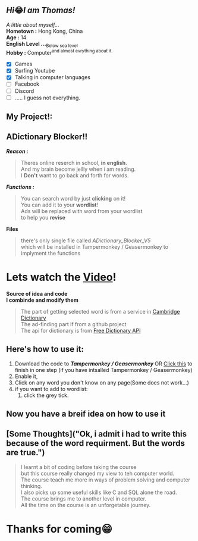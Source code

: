 ## *Hi*😂*I am Thomas!*

*A little about myself...*  
**Hometown :** Hong Kong, China  
**Age :** 14  
**English Level ...**<sub>Below sea level</sub>  
**Hobby :** Computer<sup>and almost evrything about it.</sup>  
- [X] Games  
- [X] Surfing Youtube
- [X] Talking in computer languages
- [ ] Facebook
- [ ] Discord
- [ ] ..... I guess not everything.

## My Project!:
<h2> <b>ADictionary Blocker!!</b> </h2>

***Reason :***
> Theres online reserch in school, **in english**.  
> And my brain become jellly when i am reading.  
> I **Don't** want to go back and forth for words.  

***Functions :***
> You can search word by just **clicking** on it!  
> You can add it to your **wordlist**!  
> Ads will be replaced with word from your wordlist  
> to help you **revise**  

**Files**
> there's only  single file called *ADictionary_Blocker_V5*  
> which will be installed in Tampermonkey / Geasermonkey to implyment the functions  

#  Lets watch the [Video](https://youtu.be/w1yiLb6y1Ok "It sucks,I know")! 

**Source of idea and code**   
**I combinde and modify them**  
> The part of getting selected word is from a service in [Cambridge Dictionary](https://dictionary.cambridge.org/doubleclick.html )    
> The ad-finding part if from a github project  
> The api for dictionary is from [Free Dictionary API](https://dictionaryapi.dev/ )  


##  Here's how to use it: 

1. Download the code to ***Tampermonkey / Geasermonkey*** OR [Click this](https://greasyfork.org/scripts/432144-adictionary-blocker/code/ADictionary%20Blocker.user.js) to finish in one step (if you have intsalled Tampermonkey / Geasermonkey)
1. Enable it,
1. Click on any word you don't know on any page(Some does not work...)
1. if you want to add to wordlist:
    1. click the grey tick.

## Now you have a breif idea on how to use it

## [Some Thoughts]("Ok, i admit i had to write this because of the word requirment. But the words are true.")

> I learnt a bit of coding before taking the course  
> but this course really changed my view to teh computer world.  
> The course teach me more in ways of problem solving and computer thinking.  
> I also picks up some useful skills like C and SQL alone the road.  
> The course brings me to another level in computer.  
> All the time on the course is an unforgetable journey.  

<h1> Thanks for coming😁 </h1>
